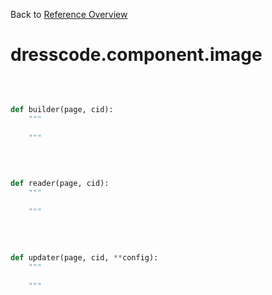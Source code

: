 
Back to [Reference Overview](https://github.com/pyrustic/dresscode/blob/master/docs/reference/README.md)

# dresscode.component.image



<br>


```python

def builder(page, cid):
    """
    
    """

```

<br>

```python

def reader(page, cid):
    """
    
    """

```

<br>

```python

def updater(page, cid, **config):
    """
    
    """

```


